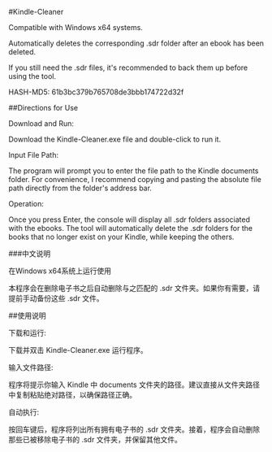 #Kindle-Cleaner

Compatible with Windows x64 systems.

Automatically deletes the corresponding .sdr folder after an ebook has been deleted.

If you still need the .sdr files, it's recommended to back them up before using the tool.

HASH-MD5: 61b3bc379b765708de3bbb174722d32f


##Directions for Use

Download and Run:

Download the Kindle-Cleaner.exe file and double-click to run it.

Input File Path:

The program will prompt you to enter the file path to the Kindle documents folder. For convenience, I recommend copying and pasting the absolute file path directly from the folder's address bar.

Operation:

Once you press Enter, the console will display all .sdr folders associated with the ebooks. The tool will automatically delete the .sdr folders for the books that no longer exist on your Kindle, while keeping the others.


###中文说明

在Windows x64系统上运行使用

本程序会在删除电子书之后自动删除与之匹配的 .sdr 文件夹。如果你有需要，请提前手动备份这些 .sdr 文件。

##使用说明

下载和运行:

下载并双击 Kindle-Cleaner.exe 运行程序。

输入文件路径:

程序将提示你输入 Kindle 中 documents 文件夹的路径。建议直接从文件夹路径中复制粘贴绝对路径，以确保路径正确。

自动执行:

按回车键后，程序将列出所有拥有电子书的 .sdr 文件夹。接着，程序会自动删除那些已被移除电子书的 .sdr 文件夹，并保留其他文件。

